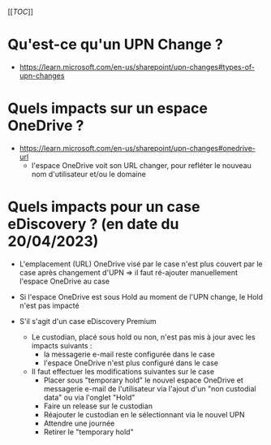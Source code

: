 [[_TOC_]]

# Qu'est-ce qu'un UPN Change ?
* https://learn.microsoft.com/en-us/sharepoint/upn-changes#types-of-upn-changes

# Quels impacts sur un espace OneDrive ?
* https://learn.microsoft.com/en-us/sharepoint/upn-changes#onedrive-url
  * l'espace OneDrive voit son URL changer, pour refléter le nouveau nom d'utilisateur et/ou le domaine

# Quels impacts pour un case eDiscovery ? (en date du 20/04/2023)
* L'emplacement (URL) OneDrive visé par le case n'est plus couvert par le case après changement d'UPN => il faut ré-ajouter manuellement l'espace OneDrive au case
* Si l'espace OneDrive est sous Hold au moment de l'UPN change, le Hold n'est pas impacté

* S'il s'agit d'un case eDiscovery Premium
  * Le custodian, placé sous hold ou non, n'est pas mis à jour avec les impacts suivants : 
    * la messagerie e-mail reste configurée dans le case
    * l'espace OneDrive n'est plus configuré dans le case
  * Il faut effectuer les modifications suivantes sur le case
    * Placer sous "temporary hold" le nouvel espace OneDrive et messagerie e-mail de l'utilisateur via l'ajout d'un "non custodial data" ou via l'onglet "Hold"
    * Faire un release sur le custodian
    * Réajouter le custodian en le sélectionnant via le nouvel UPN
    * Attendre une journée
    * Retirer le "temporary hold"




 
